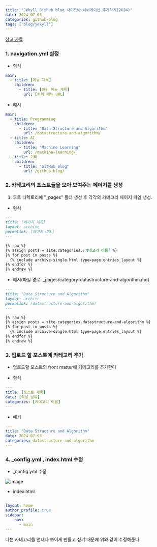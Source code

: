 ```yaml
---
title: "Jekyll Github blog 사이드바 네비게이션 추가하기(2024)"
date: 2024-07-03
categories: github-blog
tags: ['blog/jekyll']
---
```


[참고 자료](https://x2info.github.io/minimal-mistakes/%EC%B9%B4%ED%85%8C%EA%B3%A0%EB%A6%AC_%EB%A7%8C%EB%93%A4%EA%B8%B0/)

### 1. navigation.yml 설정

- 형식

```yaml
main:
  - title: [메뉴 제목]
    children:
      - title: [하위 메뉴 제목]
        url: [하위 메뉴 URL]
```

- 예시

```yaml
main:
  - title: Programming 
    children:
      - title: "Data Structure and Algorithm" 
        url: /datastructure-and-algorithm/
  - title: AI 
    children:
      - title: "Machine Learning"
        url: /machine-learning/
  - title: 기타
    children:
      - title: "GitHub Blog"
        url: /github-blog/
```

### 2. 카테고리의 포스트들을 모아 보여주는 페이지를 생성

1. 루트 디렉토리에 "_pages" 폴더 생성 후 각각의 카테고리 페이지 파일 생성.

- 형식

```markdown
---
title: [페이지 제목]
layout: archive
permalink: [페이지 URL]
---

{% raw %}
{% assign posts = site.categories.[카테고리 이름] %}
{% for post in posts %}
  {% include archive-single.html type=page.entries_layout %}
{% endfor %}
{% endraw %}
```

- 예시(파일 경로: \_pages/category-datastructure-and-algorithm.md)

```markdown
---
title: "Data Structure and Algorithm"
layout: archive
permalink: /datastructure-and-algorithm/
---

{% raw %}
{% assign posts = site.categories.datastructure-and-algorithm %}
{% for post in posts %}
  {% include archive-single.html type=page.entries_layout %}
{% endfor %}
{% endraw %}
```

### 3. 업로드 할 포스트에 카테고리 추가

- 업로드할 포스트의 front matter에 카테고리를 추가한다

- 형식

```yaml
---
title: [포스트 제목]
date: [작성 날짜]
categories: [카테고리 이름]
---
```

- 예시

```yaml
---
title: "Data Structure and Algorithm"
date: 2024-07-03
categories: datastructure-and-algorithm
---
```

### 4. \_config.yml , index.html 수정

- \_config.yml 수정

![image](https://i.imgur.com/scXMEGa.png)

- index.html

```yaml
---
layout: home
author_profile: true
sidebar:
    nav:
      - main
---
```

나는 카테고리를 언제나 보이게 만들고 싶기 때문에 위와 같이 수정해준다.
